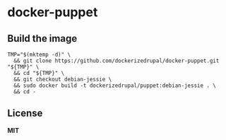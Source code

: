 # docker-puppet

## Build the image

    TMP="$(mktemp -d)" \
      && git clone https://github.com/dockerizedrupal/docker-puppet.git "${TMP}" \
      && cd "${TMP}" \
      && git checkout debian-jessie \
      && sudo docker build -t dockerizedrupal/puppet:debian-jessie . \
      && cd -

## License

**MIT**
